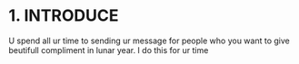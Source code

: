 # 1. INTRODUCE
U spend all ur time to sending ur message for people who you want to give beutifull compliment in lunar year. I do this for ur time 

